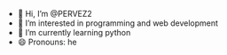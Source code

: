 - 👋 Hi, I’m @PERVEZ2
- 👀 I’m interested in programming and web development 
- 🌱 I’m currently learning python 
- 😄 Pronouns: he


<!---
PERVEZ2/PERVEZ2 is a ✨ special ✨ repository because its `README.md` (this file) appears on your GitHub profile.
You can click the Preview link to take a look at your changes.
--->

